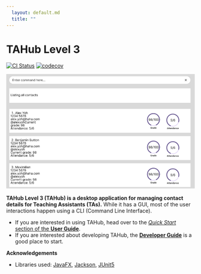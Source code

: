 ```yaml
---
  layout: default.md
  title: ""
---
```


# TAHub Level 3

[![CI Status](https://github.com/se-edu/addressbook-level3/workflows/Java%20CI/badge.svg)](https://github.com/se-edu/addressbook-level3/actions)
[![codecov](https://codecov.io/gh/se-edu/addressbook-level3/branch/master/graph/badge.svg)](https://codecov.io/gh/se-edu/addressbook-level3)

![Ui](images/Ui.png)

**TAHub Level 3 (TAHub) is a desktop application for managing contact details for Teaching Assistants (TAs).** While it has a GUI, most of the user interactions happen using a CLI (Command Line Interface).

* If you are interested in using TAHub, head over to the [_Quick Start_ section of the **User Guide**](UserGuide.html#quick-start).
* If you are interested about developing TAHub, the [**Developer Guide**](DeveloperGuide.html) is a good place to start.


**Acknowledgements**

* Libraries used: [JavaFX](https://openjfx.io/), [Jackson](https://github.com/FasterXML/jackson), [JUnit5](https://github.com/junit-team/junit5)
